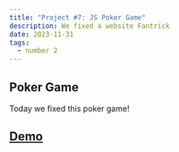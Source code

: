 ```yaml
---
title: "Project #7: JS Poker Game"
description: We fixed a website Fantrick
date: 2023-11-31
tags:
  - number 2
---
```

## Poker Game

Today we fixed this poker game!

<h2><a href="https://lavishdances.github.io/FallJS.pokergame/" target="_blank" >Demo</a></h2>
